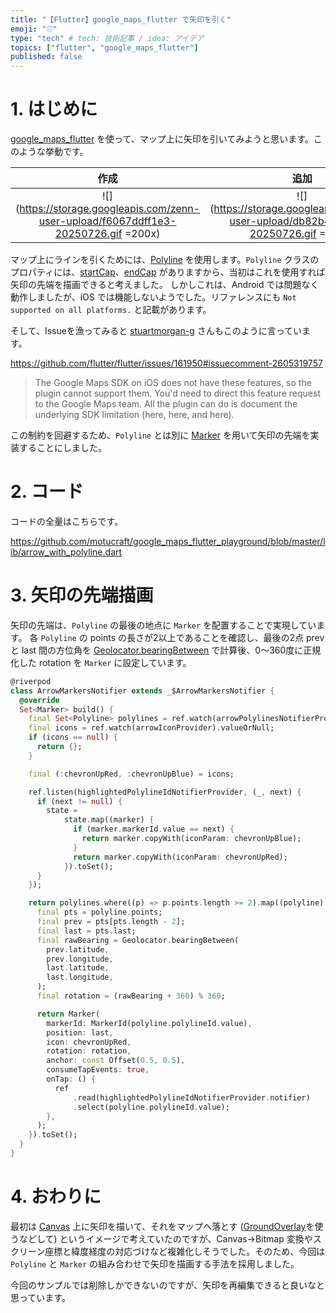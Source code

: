 ```yaml
---
title: "【Flutter】google_maps_flutter で矢印を引く"
emoji: "⚾"
type: "tech" # tech: 技術記事 / idea: アイデア
topics: ["flutter", "google_maps_flutter"]
published: false
---
```


# 1. はじめに

[google_maps_flutter](https://pub.dev/packages/google_maps_flutter) を使って、マップ上に矢印を引いてみようと思います。このような挙動です。

|                                         作成                                         |                                         追加                                         |                                          削除                                          |
|:------------------------------------------------------------------------------------:|:------------------------------------------------------------------------------------:|:------------------------------------------------------------------------------------:|
| ![](https://storage.googleapis.com/zenn-user-upload/f6067ddff1e3-20250726.gif =200x) | ![](https://storage.googleapis.com/zenn-user-upload/db82b4961cd6-20250726.gif =200x) | ![](https://storage.googleapis.com/zenn-user-upload/79ff4dd78c99-20250726.gif =200x) |

マップ上にラインを引くためには、[Polyline](https://pub.dev/documentation/google_maps_flutter/latest/google_maps_flutter/Polyline-class.html) を使用します。`Polyline` クラスのプロパティには、[startCap](https://pub.dev/documentation/google_maps_flutter/latest/google_maps_flutter/Polyline/startCap.html)、[endCap](https://pub.dev/documentation/google_maps_flutter/latest/google_maps_flutter/Polyline/endCap.html) がありますから、当初はこれを使用すれば矢印の先端を描画できると考えました。
しかしこれは、Android では問題なく動作しましたが、iOS では機能しないようでした。リファレンスにも `Not supported on all platforms.` と記載があります。

そして、Issueを漁ってみると [stuartmorgan-g](https://github.com/stuartmorgan-g) さんもこのように言っています。

https://github.com/flutter/flutter/issues/161950#issuecomment-2605319757

> The Google Maps SDK on iOS does not have these features, so the plugin cannot support them. You'd need to direct this feature request to the Google Maps team. All the plugin can do is document the underlying SDK limitation (here, here, and here).

この制約を回避するため、`Polyline` とは別に [Marker](https://pub.dev/documentation/google_maps_flutter/latest/google_maps_flutter/Marker-class.html) を用いて矢印の先端を実装することにしました。

# 2. コード

コードの全量はこちらです。

https://github.com/motucraft/google_maps_flutter_playground/blob/master/lib/arrow_with_polyline.dart

# 3. 矢印の先端描画

矢印の先端は、`Polyline` の最後の地点に `Marker` を配置することで実現しています。
各 `Polyline` の points の長さが2以上であることを確認し、最後の2点 prev と last 間の方位角を [Geolocator.bearingBetween](https://pub.dev/documentation/geolocator/latest/geolocator/Geolocator/bearingBetween.html) で計算後、0〜360度に正規化した rotation を `Marker` に設定しています。

```dart
@riverpod
class ArrowMarkersNotifier extends _$ArrowMarkersNotifier {
  @override
  Set<Marker> build() {
    final Set<Polyline> polylines = ref.watch(arrowPolylinesNotifierProvider);
    final icons = ref.watch(arrowIconProvider).valueOrNull;
    if (icons == null) {
      return {};
    }

    final (:chevronUpRed, :chevronUpBlue) = icons;

    ref.listen(highlightedPolylineIdNotifierProvider, (_, next) {
      if (next != null) {
        state =
            state.map((marker) {
              if (marker.markerId.value == next) {
                return marker.copyWith(iconParam: chevronUpBlue);
              }
              return marker.copyWith(iconParam: chevronUpRed);
            }).toSet();
      }
    });

    return polylines.where((p) => p.points.length >= 2).map((polyline) {
      final pts = polyline.points;
      final prev = pts[pts.length - 2];
      final last = pts.last;
      final rawBearing = Geolocator.bearingBetween(
        prev.latitude,
        prev.longitude,
        last.latitude,
        last.longitude,
      );
      final rotation = (rawBearing + 360) % 360;

      return Marker(
        markerId: MarkerId(polyline.polylineId.value),
        position: last,
        icon: chevronUpRed,
        rotation: rotation,
        anchor: const Offset(0.5, 0.5),
        consumeTapEvents: true,
        onTap: () {
          ref
              .read(highlightedPolylineIdNotifierProvider.notifier)
              .select(polyline.polylineId.value);
        },
      );
    }).toSet();
  }
}
```

# 4. おわりに

最初は [Canvas](https://api.flutter.dev/flutter/dart-ui/Canvas-class.html) 上に矢印を描いて、それをマップへ落とす ([GroundOverlay](https://pub.dev/documentation/google_maps_flutter/latest/google_maps_flutter/GroundOverlay-class.html)を使うなどして) というイメージで考えていたのですが、Canvas→Bitmap 変換やスクリーン座標と緯度経度の対応づけなど複雑化しそうでした。そのため、今回は `Polyline` と `Marker` の組み合わせで矢印を描画する手法を採用しました。

今回のサンプルでは削除しかできないのですが、矢印を再編集できると良いなと思っています。
